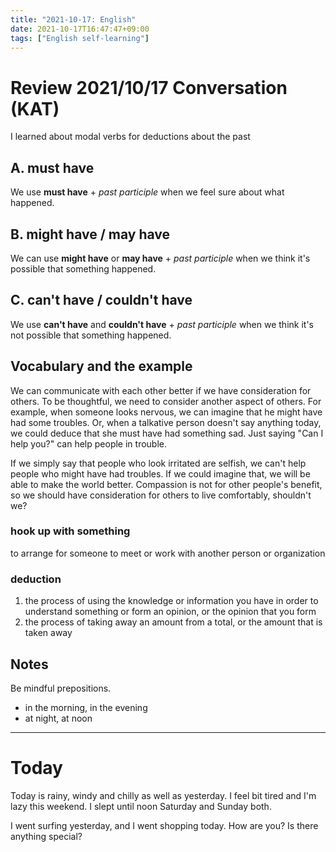 ```yaml
---
title: "2021-10-17: English"
date: 2021-10-17T16:47:47+09:00
tags: ["English self-learning"]
---
```

# Review 2021/10/17 Conversation (KAT)
I learned about modal verbs for deductions about the past

## A. must have
We use **must have** + *past participle* when we feel sure about what happened.

## B. might have / may have
We can use **might have** or **may have** + *past participle* when we think it's possible that something happened.

## C. can't have / couldn't have
We use **can't have** and **couldn't have** + *past participle* when we think it's not possible that something happened.

## Vocabulary and the example
We can communicate with each other better if we have consideration for others.
To be thoughtful, we need to consider another aspect of others.
For example, when someone looks nervous, we can imagine that he might have had some troubles.
Or, when a talkative person doesn't say anything today, we could deduce that she must have had something sad.
Just saying "Can I help you?" can help people in trouble.

If we simply say that people who look irritated are selfish, we can't help people who might have had troubles.
If we could imagine that, we will be able to make the world better.
Compassion is not for other people's benefit, so we should have consideration for others to live comfortably, shouldn't we?

### hook up with something
to arrange for someone to meet or work with another person or organization

### deduction
1. the process of using the knowledge or information you have in order to understand something or form an opinion, or the opinion that you form
2. the process of taking away an amount from a total, or the amount that is taken away

## Notes
Be mindful prepositions.

* in the morning, in the evening
* at night, at noon

---

# Today

Today is rainy, windy and chilly as well as yesterday.
I feel bit tired and I'm lazy this weekend.
I slept until noon Saturday and Sunday both.

I went surfing yesterday, and I went shopping today.
How are you? Is there anything special?

